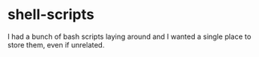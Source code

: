 # shell-scripts
I had a bunch of bash scripts laying around and I wanted a single place to store them, even if unrelated.
